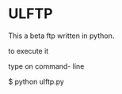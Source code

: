 # ULFTP
This a beta ftp written in python. 

to execute it

type on command- line

$ python ulftp.py 


